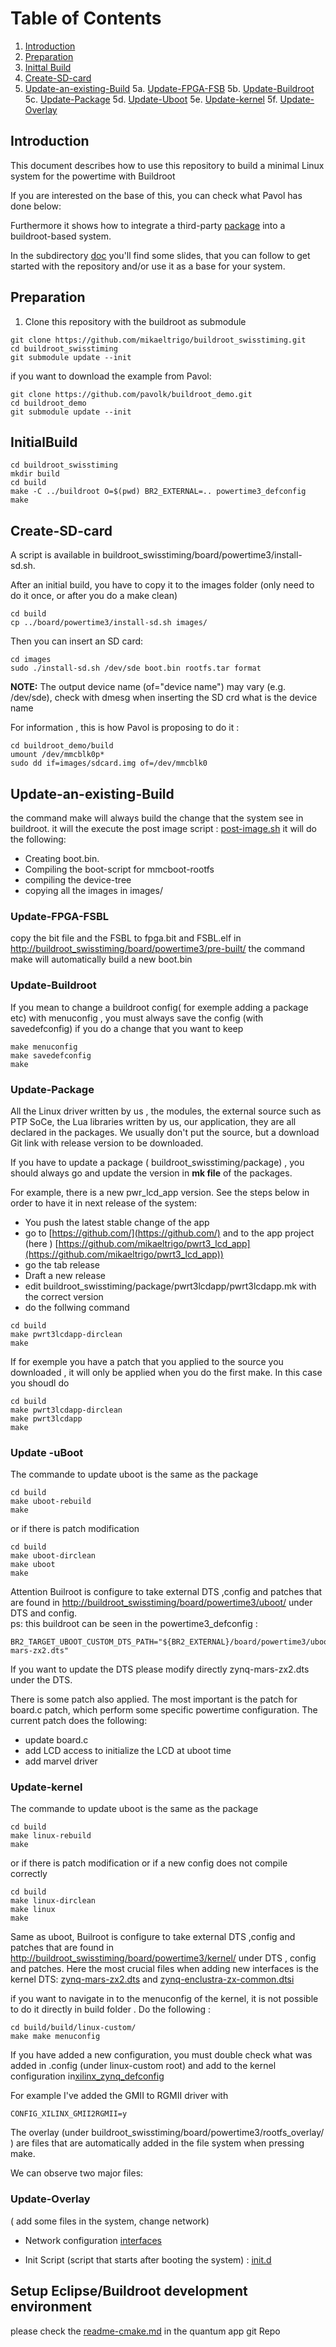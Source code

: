 # Table of Contents
1. [Introduction](##Introduction)
2. [Preparation](##Preparation)
3. [Inittal Build](##InitialBuild)
4. [Create-SD-card](##Create-SD-card)
5. [Update-an-existing-Build](##Update-an-existing-Build)
	5a. [Update-FPGA-FSB](###Update-FPGA-FSB)
	5b. [Update-Buildroot ](###Update-Buildroot)
	5c. [Update-Package](###Update-Package)
	5d. [Update-Uboot](###Update-Uboot)
	5e. [Update-kernel](###Update-kernel)
	5f.  [Update-Overlay](###Update-Overlay)


## Introduction

This document describes how to use this repository to build a minimal Linux system for the powertime with Buildroot

If you are interested on the base of this, you can check what Pavol has done below:

Furthermore it shows how to integrate a third-party [package](https://github.com/pavolk/xilinx_axidma.git) into a buildroot-based system.

In the subdirectory [doc](https://github.com/pavolk/buildroot_demo/blob/master/doc/) you'll find some slides, that you can follow to get started with the repository and/or use it as a base for your system.

## Preparation

1. Clone this repository with the buildroot as submodule

```
git clone https://github.com/mikaeltrigo/buildroot_swisstiming.git
cd buildroot_swisstiming
git submodule update --init
```

if you want to download the example from Pavol:

```
git clone https://github.com/pavolk/buildroot_demo.git
cd buildroot_demo
git submodule update --init
```

## InitialBuild


```
cd buildroot_swisstiming
mkdir build
cd build
make -C ../buildroot O=$(pwd) BR2_EXTERNAL=.. powertime3_defconfig
make
```

## Create-SD-card

A script is available in buildroot_swisstiming/board/powertime3/install-sd.sh.

After an initial build, you have to copy it to the images folder (only need to do it once, or after you do a make clean)

```
cd build
cp ../board/powertime3/install-sd.sh images/
```

Then you can insert an SD card: 
```
cd images
sudo ./install-sd.sh /dev/sde boot.bin rootfs.tar format
```
**NOTE:** The output device name (of="device name") may vary (e.g. /dev/sde), check with dmesg when inserting the SD crd what is the device name

For information , this is how Pavol is proposing to do it :
```
cd buildroot_demo/build
umount /dev/mmcblk0p*
sudo dd if=images/sdcard.img of=/dev/mmcblk0
```
## Update-an-existing-Build
the command make will always build the change that the system see in buildroot.  it will the execute the post image script : [post-image.sh](https://github.com/mikaeltrigo/buildroot_swisstiming/blob/master/board/powertime3/post-image.sh)
it will do the following:

 - Creating boot.bin.
- Compiling the boot-script for mmcboot-rootfs 
- compiling the  device-tree 
- copying all the images in images/

### Update-FPGA-FSBL
copy the bit file and the FSBL to  fpga.bit and FSBL.elf in [http://buildroot_swisstiming/board/powertime3/pre-built/](http://buildroot_swisstiming/board/powertime3/pre-built/)
the command make will automatically build a new boot.bin


### Update-Buildroot 
If you mean to change a buildroot config( for exemple adding a package etc)  with menuconfig , you  must  always save the config (with savedefconfig)  if you do a change that you want to keep
```
make menuconfig
make savedefconfig
make
```
### Update-Package
All the Linux driver written by us , the modules, the external source such as PTP SoCe, the Lua libraries written by us, our application, they are all declared in the packages. We usually don't put the source, but a download Git link with release version to be downloaded.

If you have to update a package ( buildroot_swisstiming/package) , you should always go and update the version in **mk file** of the packages.

For example, there is a new pwr_lcd_app version. See the steps below in order to have it in next release of the system:
- You push the latest stable change of the app 
- go to [https://github.com/](https://github.com/) and to the app project  (here ) [https://github.com/mikaeltrigo/pwrt3_lcd_app](https://github.com/mikaeltrigo/pwrt3_lcd_app)) 
- go the tab release
- Draft a new release
- edit  buildroot_swisstiming/package/pwrt3lcdapp/pwrt3lcdapp.mk with the correct version
- do the follwing command

```
cd build
make pwrt3lcdapp-dirclean
make
```
If for exemple you have a patch that you applied  to the source you downloaded , it will only be applied when you do the first make. In this case you shoudl do 
```
cd build
make pwrt3lcdapp-dirclean
make pwrt3lcdapp
make
```
### Update -uBoot
The commande to update uboot is the same as the package 
```
cd build
make uboot-rebuild
make
```
or if there is patch modification
```
cd build
make uboot-dirclean
make uboot
make
```

Attention Builroot is configure to take external DTS ,config  and patches that are found in 
[http://buildroot_swisstiming/board/powertime3/uboot/](http://buildroot_swisstiming/board/powertime3/uboot/) under DTS and config.  
ps: this buildroot can be seen in the powertime3_defconfig : 
```
BR2_TARGET_UBOOT_CUSTOM_DTS_PATH="${BR2_EXTERNAL}/board/powertime3/uboot/dts/zynq-mars-zx2.dts" 
```
If you want to update the DTS please modify directly zynq-mars-zx2.dts under the DTS.

There is some patch also applied. The most important is the patch for board.c patch, which perform some specific powertime configuration. The current patch does the following:
- update board.c
- add LCD access to initialize the LCD at uboot time
- add marvel driver
### Update-kernel
The commande to update uboot is the same as the package 
```
cd build
make linux-rebuild
make
```
or if there is patch modification or if a new config does not compile correctly 
```
cd build
make linux-dirclean
make linux
make
```
Same as uboot, Builroot is configure to take external DTS ,config  and patches that are found in 
[http://buildroot_swisstiming/board/powertime3/kernel/](http://buildroot_swisstiming/board/powertime3/kernel/) under DTS , config and patches.
Here the most crucial files when adding new interfaces is the kernel DTS: 
[zynq-mars-zx2.dts](https://github.com/mikaeltrigo/buildroot_swisstiming/blob/master/board/powertime3/kernel/dts/zynq-mars-zx2.dts "zynq-mars-zx2.dts") and [zynq-enclustra-zx-common.dtsi](https://github.com/mikaeltrigo/buildroot_swisstiming/blob/master/board/powertime3/kernel/dts/zynq-enclustra-zx-common.dtsi "zynq-enclustra-zx-common.dtsi")

if you want to navigate in to the menuconfig of the kernel, it is not possible to do it directly in build folder . Do the following :

```
cd build/build/linux-custom/
make make menuconfig
```
If you have added a new configuration, you must double check what was added in .config (under linux-custom root) and add to the kernel configuration in[xilinx_zynq_defconfig](https://github.com/mikaeltrigo/buildroot_swisstiming/blob/master/board/powertime3/kernel/config/xilinx_zynq_defconfig "xilinx_zynq_defconfig") 

For example I've added the GMII to RGMII driver with
```
CONFIG_XILINX_GMII2RGMII=y 
```
The overlay (under buildroot_swisstiming/board/powertime3/rootfs_overlay/ )  are files that are automatically added in the file system when pressing make.

We can observe two major files: 
### Update-Overlay 

( add some files in the system, change network)


- Network configuration [interfaces](https://github.com/mikaeltrigo/buildroot_swisstiming/blob/master/board/powertime3/rootfs_overlay/etc/network/interfaces "interfaces")

- Init Script (script that starts after booting the system) : [init.d](https://github.com/mikaeltrigo/buildroot_swisstiming/tree/master/board/powertime3/rootfs_overlay/etc/init.d/)




## Setup Eclipse/Buildroot development environment

please check the [readme-cmake.md](https://github.com/mikaeltrigo/Quantum/blob/master/readme-cmake.md "readme-cmake.md") in the quantum app git Repo
